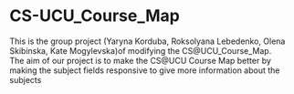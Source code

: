 # CS-UCU_Course_Map
This is the group project (Yaryna Korduba, Roksolyana Lebedenko, Olena Skibinska, Kate Mogylevska)of modifying the CS@UCU_Course_Map. \
The aim of our project is to make the CS@UCU Course Map better by making the subject fields responsive to give more information about the subjects
